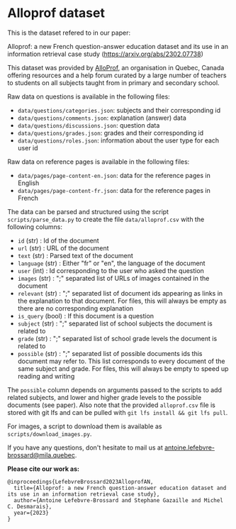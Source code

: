 # Alloprof dataset

This is the dataset refered to in our paper:

Alloprof: a new French question-answer education dataset and its use in an information retrieval case study (https://arxiv.org/abs/2302.07738)

This dataset was provided by [AlloProf](https://www.alloprof.qc.ca/), an organisation in Quebec, Canada offering resources and a help forum curated by a large number of teachers to students on all subjects taught from in primary and secondary school.

Raw data on questions is available in the following files:

- `data/questions/categories.json`: subjects and their corresponding id
- `data/questions/comments.json`: explanation (answer) data
- `data/questions/discussions.json`: question data
- `data/questions/grades.json`: grades and their corresponding id
- `data/questions/roles.json`: information about the user type for each user id

Raw data on reference pages is available in the following files:

- `data/pages/page-content-en.json`: data for the reference pages in English
- `data/pages/page-content-fr.json`: data for the reference pages in French

The data can be parsed and structured using the script `scripts/parse_data.py` to create the file `data/alloprof.csv` with the following columns:

- `id` (str) : Id of the document
- `url` (str) : URL of the document
- `text` (str) : Parsed text of the document
- `language` (str) : Either "fr" or "en", the language of the document
- `user` (int) : Id corresponding to the user who asked the question
- `images` (str) : ";" separated list of URLs of images contained in the document
- `relevant` (str) : ";" separated list of document ids appearing as links in the explanation to that document. For files, this will always be empty as there are no corresponding explanation
- `is_query` (bool) : If this document is a question
- `subject` (str) : ";" separated list of school subjects the document is related to
- `grade` (str) : ";" separated list of school grade levels the document is related to
- `possible` (str) : ";" separated list of possible documents ids this document may refer to. This list corresponds to every document of the same subject and grade. For files, this will always be empty to speed up reading and writing

The `possible` column depends on arguments passed to the scripts to add related subjects, and lower and higher grade levels to the possible documents (see paper).
Also note that the provided `alloprof.csv` file is stored with git lfs and can be pulled with `git lfs install && git lfs pull`.

For images, a script to download them is available as `scripts/download_images.py`.

If you have any questions, don't hesitate to mail us at antoine.lefebvre-brossard@mila.quebec.

**Please cite our work as:**

```
@inproceedings{LefebvreBrossard2023AlloprofAN,
  title={Alloprof: a new French question-answer education dataset and its use in an information retrieval case study},
  author={Antoine Lefebvre-Brossard and Stephane Gazaille and Michel C. Desmarais},
  year={2023}
}
```
